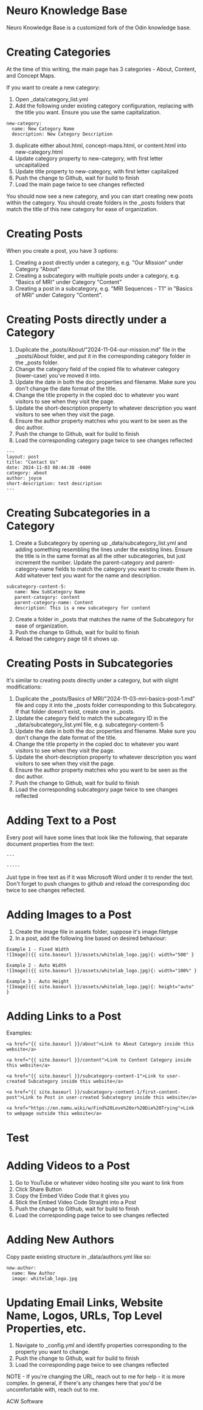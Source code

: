 # Neuro Knowledge Base

Neuro Knowledge Base is a customized fork of the Odin knowledge base.


# Creating Categories
At the time of this writing, the main page has 3 categories - About, Content, and Concept Maps.

If you want to create a new category:
1. Open _data/category_list.yml
2. Add the following under existing category configuration, replacing with the title you want. Ensure you use the same capitalization.

```
new-category:
  name: New Category Name
  description: New Category Description
```

3. duplicate either about.html, concept-maps.html, or content.html into new-category.html
4. Update category property to new-category, with first letter uncapitalized
5. Update title property to new-category, with first letter capitalized
6. Push the change to Github, wait for build to finish
7. Load the main page twice to see changes reflected

You should now see a new category, and you can start creating new posts within the category.
You should create folders in the _posts folders that match the title of this new category for ease of organization.


# Creating Posts
When you create a post, you have 3 options:
1. Creating a post directly under a category, e.g. "Our Mission" under Category "About"
2. Creating a subcategory with multiple posts under a category, e.g. "Basics of MRI" under Category "Content"
3. Creating a post in a subcategory, e.g. "MRI Sequences - T1" in "Basics of MRI" under Category "Content".


# Creating Posts directly under a Category

1. Duplicate the _posts/About/"2024-11-04-our-mission.md" file in the _posts/About folder, and put it in the corresponding category folder in the _posts folder.
2. Change the category field of the copied file to whatever category (lower-case) you've moved it into.
3. Update the date in both the doc properties and filename. Make sure you don't change the date format of the title.
4. Change the title property in the copied doc to whatever you want visitors to see when they visit the page.
5. Update the short-description property to whatever description you want visitors to see when they visit the page.
6. Ensure the author property matches who you want to be seen as the doc author.
7. Push the change to Github, wait for build to finish
8. Load the corresponding category page twice to see changes reflected

```
---
layout: post
title: "Contact Us"
date: 2024-11-03 08:44:38 -0400
category: about
author: joyce
short-description: test description
---
```



# Creating Subcategories in a Category
1. Create a Subcategory by opening up _data/subcategory_list.yml and adding something resembling the lines under the existing lines. Ensure the title is in the same format as all the other subcategories, but just increment the number. Update the parent-category and parent-category-name fields to match the category you want to create them in. Add whatever text you want for the name and description.

```
subcategory-content-5:
   name: New SubCategory Name
   parent-category: content
   parent-category-name: Content
   description: This is a new subcategory for content
```

2. Create a folder in _posts that matches the name of the Subcategory for ease of organization.
3. Push the change to Github, wait for build to finish
4. Reload the category page till it shows up.


# Creating Posts in Subcategories
It's similar to creating posts directly under a category, but with slight modifications:
1. Duplicate the _posts/Basics of MRI/"2024-11-03-mri-basics-post-1.md" file and copy it into the _posts folder corresponding to this Subcategory. If that folder doesn't exist, create one in _posts.
2. Update the category field to match the subcategory ID in the _data/subcategory_list.yml file, e.g. subcategory-content-5
3. Update the date in both the doc properties and filename. Make sure you don't change the date format of the title.
4. Change the title property in the copied doc to whatever you want visitors to see when they visit the page.
5. Update the short-description property to whatever description you want visitors to see when they visit the page.
6. Ensure the author property matches who you want to be seen as the doc author.
7. Push the change to Github, wait for build to finish
8. Load the corresponding subcategory page twice to see changes reflected

# Adding Text to a Post

Every post will have some lines that look like the following, that separate document properties from the text:
```
---

-----
```
Just type in free text as if it was Microsoft Word under it to render the text.
Don't forget to push changes to github and reload the corresponding doc twice to see changes reflected.


# Adding Images to a Post
1. Create the image file in assets folder, suppose it's image.filetype
2. In a post, add the following line based on desired behaviour:

```
Example 1 - Fixed Width
![Image]({{ site.baseurl }}/assets/whitelab_logo.jpg){: width="500" }

Example 2 - Auto Width
![Image]({{ site.baseurl }}/assets/whitelab_logo.jpg){: width="100%" }

Example 3 - Auto Height
![Image]({{ site.baseurl }}/assets/whitelab_logo.jpg){: height="auto" }
```


# Adding Links to a Post
Examples:
```
<a href="{{ site.baseurl }}/about">Link to About Category inside this website</a>

<a href="{{ site.baseurl }}/content">Link to Content Category inside this website</a>

<a href="{{ site.baseurl }}/subcategory-content-1">Link to user-created Subcategory inside this website</a>

<a href="{{ site.baseurl }}/subcategory-content-1/first-content-post">Link to Post in user-created Subcategory inside this website</a>

<a href="https://en.namu.wiki/w/Find%20Love%20or%20Die%20Trying">Link to webpage outside this website</a>
```

# Test

# Adding Videos to a Post
1. Go to YouTube or whatever video hosting site you want to link from
2. Click Share Button
3. Copy the Embed Video Code that it gives you
4. Stick the Embed Video Code Straight into a Post
5. Push the change to Github, wait for build to finish
6. Load the corresponding page twice to see changes reflected

# Adding New Authors
Copy paste existing structure in _data/authors.yml like so:

```
new-author:
  name: New Author
  image: whitelab_logo.jpg
```

# Updating Email Links, Website Name, Logos, URLs, Top Level Properties, etc.
1. Navigate to _config.yml and identify properties corresponding to the property you want to change.
2. Push the change to Github, wait for build to finish
3. Load the corresponding page twice to see changes reflected

NOTE - If you're changing the URL, reach out to me for help - it is more complex.
In general, if there's any changes here that you'd be uncomfortable with, reach out to me.


ACW Software
